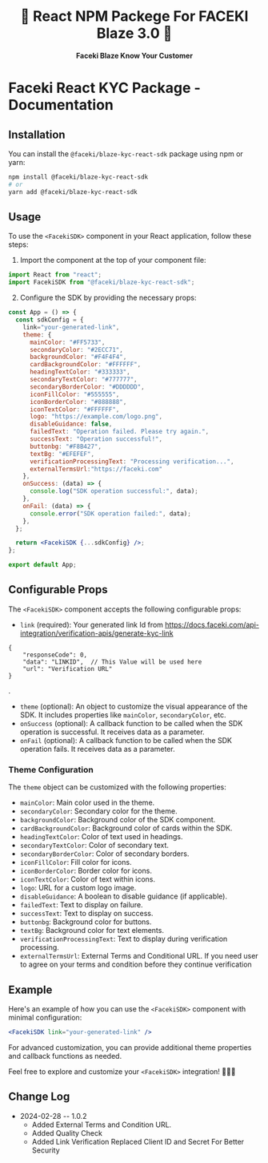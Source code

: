 <h1 align="center">
   🚀 React NPM Packege For FACEKI Blaze 3.0 🚀
</h1>

<p align="center">
  <strong>Faceki Blaze Know Your Customer</strong><br>
</p>


# Faceki React KYC Package - Documentation

## Installation

You can install the `@faceki/blaze-kyc-react-sdk` package using npm or yarn:

```sh
npm install @faceki/blaze-kyc-react-sdk
# or
yarn add @faceki/blaze-kyc-react-sdk
```


## Usage

To use the `<FacekiSDK>` component in your React application, follow these steps:

1. Import the component at the top of your component file:

```jsx
import React from "react";
import FacekiSDK from "@faceki/blaze-kyc-react-sdk";
```

2. Configure the SDK by providing the necessary props:

```jsx
const App = () => {
  const sdkConfig = {
    link="your-generated-link", 
    theme: {
      mainColor: "#FF5733",
      secondaryColor: "#2ECC71",
      backgroundColor: "#F4F4F4",
      cardBackgroundColor: "#FFFFFF",
      headingTextColor: "#333333",
      secondaryTextColor: "#777777",
      secondaryBorderColor: "#DDDDDD",
      iconFillColor: "#555555",
      iconBorderColor: "#888888",
      iconTextColor: "#FFFFFF",
      logo: "https://example.com/logo.png",
      disableGuidance: false,
      failedText: "Operation failed. Please try again.",
      successText: "Operation successful!",
      buttonbg: "#F8B427",
      textBg: "#EFEFEF",
      verificationProcessingText: "Processing verification...",
      externalTermsUrl:"https://faceki.com"
    },
    onSuccess: (data) => {
      console.log("SDK operation successful:", data);
    },
    onFail: (data) => {
      console.error("SDK operation failed:", data);
    },
  };

  return <FacekiSDK {...sdkConfig} />;
};

export default App;
```

## Configurable Props

The `<FacekiSDK>` component accepts the following configurable props:

- `link` (required): Your generated link Id from https://docs.faceki.com/api-integration/verification-apis/generate-kyc-link
```
{
    "responseCode": 0,
    "data": "LINKID",  // This Value will be used here
    "url": "Verification URL"
}
```
 .
- `theme` (optional): An object to customize the visual appearance of the SDK. It includes properties like `mainColor`, `secondaryColor`, etc.
- `onSuccess` (optional): A callback function to be called when the SDK operation is successful. It receives data as a parameter.
- `onFail` (optional): A callback function to be called when the SDK operation fails. It receives data as a parameter.

### Theme Configuration

The `theme` object can be customized with the following properties:

- `mainColor`: Main color used in the theme.
- `secondaryColor`: Secondary color for the theme.
- `backgroundColor`: Background color of the SDK component.
- `cardBackgroundColor`: Background color of cards within the SDK.
- `headingTextColor`: Color of text used in headings.
- `secondaryTextColor`: Color of secondary text.
- `secondaryBorderColor`: Color of secondary borders.
- `iconFillColor`: Fill color for icons.
- `iconBorderColor`: Border color for icons.
- `iconTextColor`: Color of text within icons.
- `logo`: URL for a custom logo image.
- `disableGuidance`: A boolean to disable guidance (if applicable).
- `failedText`: Text to display on failure.
- `successText`: Text to display on success.
- `buttonbg`: Background color for buttons.
- `textBg`: Background color for text elements.
- `verificationProcessingText`: Text to display during verification processing.
- `externalTermsUrl`: External Terms and Conditional URL. If you need user to agree on your terms and condition before they continue verification

## Example

Here's an example of how you can use the `<FacekiSDK>` component with minimal configuration:

```jsx
<FacekiSDK link="your-generated-link" />
```

For advanced customization, you can provide additional theme properties and callback functions as needed.

Feel free to explore and customize your `<FacekiSDK>` integration! 👩‍💻🚀


## Change Log

* 2024-02-28 -- 1.0.2
  * Added External Terms and Condition URL. 
  * Added Quality Check
  * Added Link Verification Replaced Client ID and Secret For Better Security
